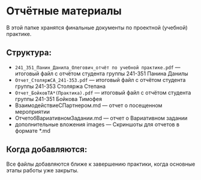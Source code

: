 # Отчётные материалы

В этой папке хранятся финальные документы по проектной (учебной) практике.

## Структура:

- `241_351_Панин_Данила_Олегович_отчёт по учебной практике.pdf` — итоговый файл с отчётом студента группы 241-351 Панина Данилы
- `Отчет_СтоляржСА_241-353.pdf` — итоговый файл с отчётом студента группы 241-353 Столяржа Степана
- `Отчет_БойковТА*(Практика).pdf` — итоговый файл с отчётом студента группы 241-351 Бойкова Тимофея
- ВзаимодействиеСПартнером.md — отчет о посещенном мероприятии
- ОтчетобВариативномЗадании.md — отчет о Вариативном задании
- дополнительные вложения images — Скриншоты для отчетов в формате *.md

## Когда добавляются:

Все файлы добавляются ближе к завершению практики, когда основные этапы работы уже закрыты.
